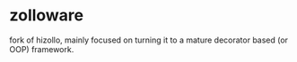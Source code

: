 # zolloware

fork of hizollo, mainly focused on turning it to a mature decorator based (or OOP) framework.